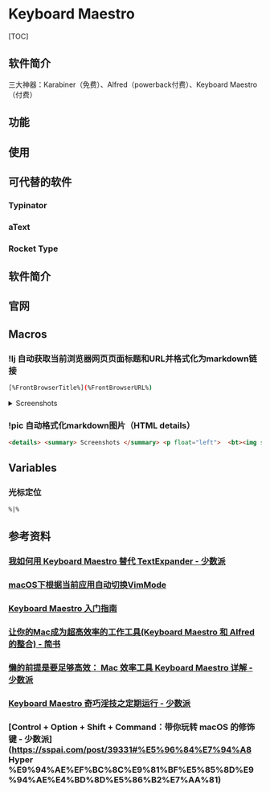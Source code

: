 # Keyboard Maestro

[TOC]



## 软件简介

三大神器：Karabiner（免费）、Alfred（powerback付费）、Keyboard Maestro（付费）

## 功能

## 使用

## 可代替的软件

### Typinator

### aText

### Rocket Type
## 软件简介

## 官网


## Macros

### !lj 自动获取当前浏览器网页页面标题和URL并格式化为markdown链接

```bash
[%FrontBrowserTitle%](%FrontBrowserURL%)
```



<details> <summary> Screenshots </summary> <p float="left">  <bt><img src='' />  </p></details> 

### !pic 自动格式化markdown图片（HTML details）

```html
<details> <summary> Screenshots </summary> <p float="left">  <bt><img src='%CurrentClipboard%' />  </p></details> 
```

## Variables

### 光标定位

```html
%|%
```



## 参考资料

### [我如何用 Keyboard Maestro 替代 TextExpander - 少数派](https://sspai.com/post/39495)

### [macOS下根据当前应用自动切换VimMode](https://www.jianshu.com/p/bdfedfe3d15a)

### [Keyboard Maestro 入门指南](https://sspai.com/post/36442)

### [让你的Mac成为超高效率的工作工具(Keyboard Maestro 和 Alfred的整合) - 简书](https://www.jianshu.com/p/105c7c017f23)

### [懒的前提是要足够高效： Mac 效率工具 Keyboard Maestro 详解 - 少数派](https://sspai.com/post/28721)

### [Keyboard Maestro 奇巧淫技之定期运行 - 少数派](https://sspai.com/post/43320)

### [Control + Option + Shift + Command：带你玩转 macOS 的修饰键 - 少数派](https://sspai.com/post/39331#%E5%96%84%E7%94%A8 Hyper %E9%94%AE%EF%BC%8C%E9%81%BF%E5%85%8D%E9%94%AE%E4%BD%8D%E5%86%B2%E7%AA%81)